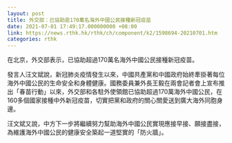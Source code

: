 ```yaml
---
layout: post
title: 外交部：已協助逾170萬名海外中國公民接種新冠疫苗
date: 2021-07-01 17:49:17.000000000 +08:00
link: https://news.rthk.hk/rthk/ch/component/k2/1598694-20210701.htm
categories: rthk
---
```


在北京，外交部表示，已協助超過170萬名海外中國公民接種新冠疫苗。

發言人汪文斌說，新冠肺炎疫情發生以來，中國共產黨和中國政府始終牽掛著每位海外中國公民的生命安全和身體健康。國務委員兼外長王毅在兩會記者會上宣布推出「春苗行動」以來，外交部和各駐外使領館已協助超過170萬海外中國公民，在160多個國家接種中外新冠疫苗，切實把黨和政府的關心關愛送到廣大海外同胞身邊。

汪文斌又說，中方下一步將繼續努力幫助海外中國公民實現應接早接、願接盡接，為維護海外中國公民的健康安全築起一道堅實的「防火牆」。
